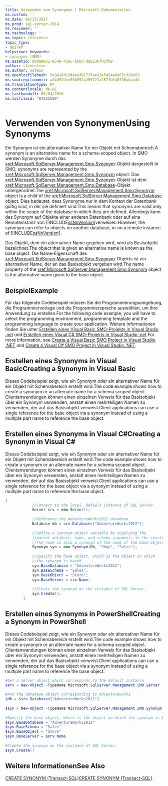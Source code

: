 ```yaml
---
title: Verwenden von Synonymen | Microsoft-Dokumentation
ms.custom: ''
ms.date: 06/13/2017
ms.prod: sql-server-2014
ms.reviewer: ''
ms.technology: ''
ms.topic: reference
topic_type:
- apiref
helpviewer_keywords:
- synonyms [SMO]
ms.assetid: db0a9022-9549-43e5-b6b3-deb236f05fb8
author: stevestein
ms.author: sstein
ms.openlocfilehash: 5e8416dc3daea3b173fae92e5454a8a65c399e53
ms.sourcegitcommit: ad4d92dce894592a259721a1571b1d8736abacdb
ms.translationtype: MT
ms.contentlocale: de-DE
ms.lasthandoff: 08/04/2020
ms.locfileid: "87622509"
---
```

# <a name="using-synonyms"></a><span data-ttu-id="f42c9-102">Verwenden von Synonymen</span><span class="sxs-lookup"><span data-stu-id="f42c9-102">Using Synonyms</span></span>
  <span data-ttu-id="f42c9-103">Ein Synonym ist ein alternativer Name für ein Objekt mit Schemabereich.</span><span class="sxs-lookup"><span data-stu-id="f42c9-103">A synonym is an alternative name for a schema-scoped object.</span></span> <span data-ttu-id="f42c9-104">In SMO werden Synonyme durch das <xref:Microsoft.SqlServer.Management.Smo.Synonym>-Objekt dargestellt.</span><span class="sxs-lookup"><span data-stu-id="f42c9-104">In SMO, synonyms are represented by the <xref:Microsoft.SqlServer.Management.Smo.Synonym> object.</span></span> <span data-ttu-id="f42c9-105">Das <xref:Microsoft.SqlServer.Management.Smo.Synonym>-Objekt ist dem <xref:Microsoft.SqlServer.Management.Smo.Database>-Objekt untergeordnet.</span><span class="sxs-lookup"><span data-stu-id="f42c9-105">The <xref:Microsoft.SqlServer.Management.Smo.Synonym> object is a child of the <xref:Microsoft.SqlServer.Management.Smo.Database> object.</span></span> <span data-ttu-id="f42c9-106">Dies bedeutet, dass Synonyme nur in dem Kontext der Datenbank gültig sind, in der sie definiert sind.</span><span class="sxs-lookup"><span data-stu-id="f42c9-106">This means that synonyms are valid only within the scope of the database in which they are defined.</span></span> <span data-ttu-id="f42c9-107">Allerdings kann das Synonym auf Objekte einer anderen Datenbank oder auf eine Remoteinstanz von [!INCLUDE[ssNoVersion](../../../includes/ssnoversion-md.md)]verweisen.</span><span class="sxs-lookup"><span data-stu-id="f42c9-107">However, the synonym can refer to objects on another database, or on a remote instance of [!INCLUDE[ssNoVersion](../../../includes/ssnoversion-md.md)].</span></span>  
  
 <span data-ttu-id="f42c9-108">Das Objekt, dem ein alternativer Name gegeben wird, wird als Basisobjekt bezeichnet.</span><span class="sxs-lookup"><span data-stu-id="f42c9-108">The object that is given an alternative name is known as the base object.</span></span> <span data-ttu-id="f42c9-109">Die Name-Eigenschaft des <xref:Microsoft.SqlServer.Management.Smo.Synonym>-Objekts ist ein alternativer Name, der an das Basisobjekt vergeben wird.</span><span class="sxs-lookup"><span data-stu-id="f42c9-109">The name property of the <xref:Microsoft.SqlServer.Management.Smo.Synonym> object is the alternative name given to the base object.</span></span>  
  
## <a name="example"></a><span data-ttu-id="f42c9-110">Beispiel</span><span class="sxs-lookup"><span data-stu-id="f42c9-110">Example</span></span>  
 <span data-ttu-id="f42c9-111">Für das folgende Codebeispiel müssen Sie die Programmierungsumgebung, die Programmiervorlage und die Programmiersprache auswählen, um Ihre Anwendung zu erstellen.</span><span class="sxs-lookup"><span data-stu-id="f42c9-111">For the following code example, you will have to select the programming environment, programming template and the programming language to create your application.</span></span> <span data-ttu-id="f42c9-112">Weitere Informationen finden Sie unter [Erstellen eines Visual Basic SMO-Projekts in Visual Studio .net](../../../database-engine/dev-guide/create-a-visual-basic-smo-project-in-visual-studio-net.md) und [Erstellen eines Visual C&#35; SMO-Projekts in Visual Studio .net](../how-to-create-a-visual-csharp-smo-project-in-visual-studio-net.md).</span><span class="sxs-lookup"><span data-stu-id="f42c9-112">For more information, see [Create a Visual Basic SMO Project in Visual Studio .NET](../../../database-engine/dev-guide/create-a-visual-basic-smo-project-in-visual-studio-net.md) and [Create a Visual C&#35; SMO Project in Visual Studio .NET](../how-to-create-a-visual-csharp-smo-project-in-visual-studio-net.md).</span></span>  
  
## <a name="creating-a-synonym-in-visual-basic"></a><span data-ttu-id="f42c9-113">Erstellen eines Synonyms in Visual Basic</span><span class="sxs-lookup"><span data-stu-id="f42c9-113">Creating a Synonym in Visual Basic</span></span>  
 <span data-ttu-id="f42c9-114">Dieses Codebeispiel zeigt, wie ein Synonym oder ein alternativer Name für ein Objekt mit Schemabereich erstellt wird.</span><span class="sxs-lookup"><span data-stu-id="f42c9-114">The code example shows how to create a synonym or an alternate name for a schema scoped object.</span></span> <span data-ttu-id="f42c9-115">Clientanwendungen können einen einzelnen Verweis für das Basisobjekt über ein Synonym verwenden, anstatt einen mehrteiligen Namen zu verwenden, der auf das Basisobjekt verweist.</span><span class="sxs-lookup"><span data-stu-id="f42c9-115">Client applications can use a single reference for the base object via a synonym instead of using a multiple part name to reference the base object.</span></span>  
  
<!-- TODO: review snippet reference  [!CODE [SMO How to#SMO_VBSynonyms1](SMO How to#SMO_VBSynonyms1)]  -->  
  
## <a name="creating-a-synonym-in-visual-c"></a><span data-ttu-id="f42c9-116">Erstellen eines Synonyms in Visual C#</span><span class="sxs-lookup"><span data-stu-id="f42c9-116">Creating a Synonym in Visual C#</span></span>  
 <span data-ttu-id="f42c9-117">Dieses Codebeispiel zeigt, wie ein Synonym oder ein alternativer Name für ein Objekt mit Schemabereich erstellt wird.</span><span class="sxs-lookup"><span data-stu-id="f42c9-117">The code example shows how to create a synonym or an alternate name for a schema scoped object.</span></span> <span data-ttu-id="f42c9-118">Clientanwendungen können einen einzelnen Verweis für das Basisobjekt über ein Synonym verwenden, anstatt einen mehrteiligen Namen zu verwenden, der auf das Basisobjekt verweist.</span><span class="sxs-lookup"><span data-stu-id="f42c9-118">Client applications can use a single reference for the base object via a synonym instead of using a multiple part name to reference the base object.</span></span>  
  
```csharp
{  
            //Connect to the local, default instance of SQL Server.   
            Server srv = new Server();  
  
            //Reference the AdventureWorks2012 database.   
            Database db = srv.Databases["AdventureWorks2012"];  
  
            //Define a Synonym object variable by supplying the   
            //parent database, name, and schema arguments in the constructor.   
            //The name is also a synonym of the name of the base object.   
            Synonym syn = new Synonym(db, "Shop", "Sales");  
  
            //Specify the base object, which is the object on which   
            //the synonym is based.   
            syn.BaseDatabase = "AdventureWorks2012";  
            syn.BaseSchema = "Sales";  
            syn.BaseObject = "Store";  
            syn.BaseServer = srv.Name;  
  
            //Create the synonym on the instance of SQL Server.   
            syn.Create();  
        }  
```  
  
## <a name="creating-a-synonym-in-powershell"></a><span data-ttu-id="f42c9-119">Erstellen eines Synonyms in PowerShell</span><span class="sxs-lookup"><span data-stu-id="f42c9-119">Creating a Synonym in PowerShell</span></span>  
 <span data-ttu-id="f42c9-120">Dieses Codebeispiel zeigt, wie ein Synonym oder ein alternativer Name für ein Objekt mit Schemabereich erstellt wird.</span><span class="sxs-lookup"><span data-stu-id="f42c9-120">The code example shows how to create a synonym or an alternate name for a schema scoped object.</span></span> <span data-ttu-id="f42c9-121">Clientanwendungen können einen einzelnen Verweis für das Basisobjekt über ein Synonym verwenden, anstatt einen mehrteiligen Namen zu verwenden, der auf das Basisobjekt verweist.</span><span class="sxs-lookup"><span data-stu-id="f42c9-121">Client applications can use a single reference for the base object via a synonym instead of using a multiple part name to reference the base object.</span></span>  
  
```powershell
#Get a server object which corresponds to the default instance  
$srv = New-Object -TypeName Microsoft.SqlServer.Management.SMO.Server  
  
#And the database object corresponding to Adventureworks  
$db = $srv.Databases["AdventureWorks2012"]  
  
$syn = New-Object -TypeName Microsoft.SqlServer.Management.SMO.Synonym -ArgumentList $db, "Shop", "Sales"  
  
#Specify the base object, which is the object on which the synonym is based.  
$syn.BaseDatabase = "AdventureWorks2012"  
$syn.BaseSchema = "Sales"  
$syn.BaseObject = "Store"  
$syn.BaseServer = $srv.Name  
  
#Create the synonym on the instance of SQL Server.  
$syn.Create()  
```  
  
## <a name="see-also"></a><span data-ttu-id="f42c9-122">Weitere Informationen</span><span class="sxs-lookup"><span data-stu-id="f42c9-122">See Also</span></span>  
 [<span data-ttu-id="f42c9-123">CREATE SYNONYM &#40;Transact-SQL&#41;</span><span class="sxs-lookup"><span data-stu-id="f42c9-123">CREATE SYNONYM &#40;Transact-SQL&#41;</span></span>](/sql/t-sql/statements/create-synonym-transact-sql)  
